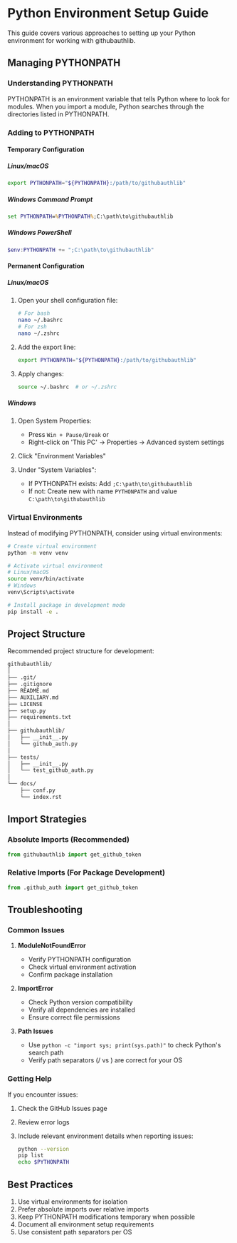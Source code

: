 # Python Environment Setup Guide

This guide covers various approaches to setting up your Python environment for working with githubauthlib.

## Managing PYTHONPATH

### Understanding PYTHONPATH

PYTHONPATH is an environment variable that tells Python where to look for modules. When you import a module, Python searches through the directories listed in PYTHONPATH.

### Adding to PYTHONPATH

#### Temporary Configuration

##### Linux/macOS

```bash
export PYTHONPATH="${PYTHONPATH}:/path/to/githubauthlib"
```

##### Windows Command Prompt

```cmd
set PYTHONPATH=%PYTHONPATH%;C:\path\to\githubauthlib
```

##### Windows PowerShell

```powershell
$env:PYTHONPATH += ";C:\path\to\githubauthlib"
```

#### Permanent Configuration

##### Linux/macOS

1. Open your shell configuration file:

   ```bash
   # For bash
   nano ~/.bashrc
   # For zsh
   nano ~/.zshrc
   ```

2. Add the export line:

   ```bash
   export PYTHONPATH="${PYTHONPATH}:/path/to/githubauthlib"
   ```

3. Apply changes:

   ```bash
   source ~/.bashrc  # or ~/.zshrc
   ```

##### Windows

1. Open System Properties:
   - Press `Win + Pause/Break` or
   - Right-click on 'This PC' → Properties → Advanced system settings

2. Click "Environment Variables"

3. Under "System Variables":
   - If PYTHONPATH exists: Add `;C:\path\to\githubauthlib`
   - If not: Create new with name `PYTHONPATH` and value `C:\path\to\githubauthlib`

### Virtual Environments

Instead of modifying PYTHONPATH, consider using virtual environments:

```bash
# Create virtual environment
python -m venv venv

# Activate virtual environment
# Linux/macOS
source venv/bin/activate
# Windows
venv\Scripts\activate

# Install package in development mode
pip install -e .
```

## Project Structure

Recommended project structure for development:

```bash
githubauthlib/
│
├── .git/
├── .gitignore
├── README.md
├── AUXILIARY.md
├── LICENSE
├── setup.py
├── requirements.txt
│
├── githubauthlib/
│   ├── __init__.py
│   └── github_auth.py
│
├── tests/
│   ├── __init__.py
│   └── test_github_auth.py
│
└── docs/
    ├── conf.py
    └── index.rst
```

## Import Strategies

### Absolute Imports (Recommended)

```python
from githubauthlib import get_github_token
```

### Relative Imports (For Package Development)

```python
from .github_auth import get_github_token
```

## Troubleshooting

### Common Issues

1. **ModuleNotFoundError**
   - Verify PYTHONPATH configuration
   - Check virtual environment activation
   - Confirm package installation

2. **ImportError**
   - Check Python version compatibility
   - Verify all dependencies are installed
   - Ensure correct file permissions

3. **Path Issues**
   - Use `python -c "import sys; print(sys.path)"` to check Python's search path
   - Verify path separators (/ vs \) are correct for your OS

### Getting Help

If you encounter issues:

1. Check the GitHub Issues page
2. Review error logs
3. Include relevant environment details when reporting issues:

   ```bash
   python --version
   pip list
   echo $PYTHONPATH
   ```

## Best Practices

1. Use virtual environments for isolation
2. Prefer absolute imports over relative imports
3. Keep PYTHONPATH modifications temporary when possible
4. Document all environment setup requirements
5. Use consistent path separators per OS
